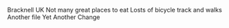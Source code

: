 Bracknell UK
Not many great places to eat
Losts of bicycle track and walks
Another file
Yet Another Change
